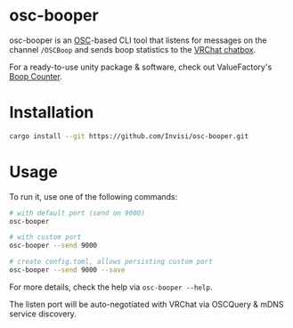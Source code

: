 # osc-booper

osc-booper is an [OSC](https://en.wikipedia.org/wiki/Open_Sound_Control)-based CLI tool that listens for messages on the
channel `/OSCBoop` and sends boop statistics
to the [VRChat chatbox](https://docs.vrchat.com/docs/osc-as-input-controller).

For a ready-to-use unity package & software, check out ValueFactory's [Boop Counter](https://boop.shader.gay).

# Installation

```bash
cargo install --git https://github.com/Invisi/osc-booper.git
```

# Usage

To run it, use one of the following commands:

```bash
# with default port (send on 9000)
osc-booper

# with custom port
osc-booper --send 9000

# create config.toml, allows persisting custom port
osc-booper --send 9000 --save
```

For more details, check the help via `osc-booper --help`.

The listen port will be auto-negotiated with VRChat via OSCQuery & mDNS service discovery.
